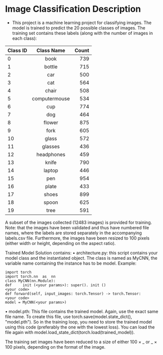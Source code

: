 # Image Classification Description
- This project is a machine learning project for classifying images. The model is trained to predict the 20 possible classes of images. The training set contains these labels (along with the number of images in each class):

| Class ID | Class Name | Count |
| :---         |     :---:      |          ---: |
| 0  |   book   | 739    |
| 1  |   bottle   | 715  |
| 2  |   car   | 500    |
| 3  |   cat   | 564    |
| 4  |   chair   | 508    |
| 5  |  computermouse   | 534    |
| 6  |   cup   | 774    |
| 7  |   dog   | 464    |
| 8  |   flower| 875    |
| 9  |   fork   | 605    |
| 10  |   glass   | 572    |
| 11  |   glasses   | 436    |
| 12  |   headphones   | 459    |
| 13  |   knife   | 790    |
| 14  |   laptop   | 446    |
| 15   |   pen   | 954    |
| 16   |   plate   | 433    |
| 17   |   shoes   | 899    |
| 18   |   spoon   | 625    |
| 19   |   tree   | 591    |

A subset of the images collected (12483 images) is provided for training.
Note: that the images have been validated and thus have numbered file names, where the labels are stored separately in the accompanying labels.csv file. Furthermore, the images have been resized to 100 pixels (either width or height, depending on the aspect ratio).

Trained Model
Solution contains:
• architecture.py: this script contains your model class and the instantiated object. The class is named as MyCNN, the variable name containing the instance has to be model. Example:
```
import torch
import torch.nn  as  nn
class MyCNN(nn.Module):
def		init (<your params>): super(). init ()
<your code>
def forward(self, input_images: torch.Tensor) -> torch.Tensor:
<your code>
model = MyCNN(<your params>)
```

• model.pth: This file contains the trained model. Again, use the exact same file name. To create this file, use torch.save(model.state_dict(), "model.pth"). So in the training loop, you need to store the trained model using this code (preferably the one with the lowest loss). You can load the file again with model.load_state_dict(torch.load(trained_model)). 

The training set images have been reduced to a size of either 100 × _ or _ × 100 pixels, depending on the format of the image. 
